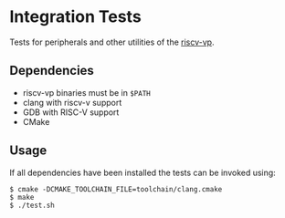 # Integration Tests

Tests for peripherals and other utilities of the [riscv-vp][riscv-vp gitlab].

## Dependencies

* riscv-vp binaries must be in `$PATH`
* clang with riscv-v support
* GDB with RISC-V support
* CMake

## Usage

If all dependencies have been installed the tests can be invoked using:

	$ cmake -DCMAKE_TOOLCHAIN_FILE=toolchain/clang.cmake
	$ make
	$ ./test.sh

[riscv-vp gitlab]: https://gitlab.informatik.uni-bremen.de/riscv/riscv-vp

